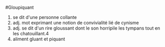 #Gloupiquant



1. se dit d'une personne collante 
2. adj. mot exprimant une notion de convivialité lié de cynisme
3. adj. se dit d'un rire gloussant dont le son horripile les tympans tout en les chatouillant.4
4. aliment gluant et piquant
